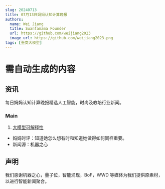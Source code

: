 ```yaml
---
slug: 20240713
title: 07月13日妈妈认知计算晚报
authors:
  name: Wei Jiang
  title: Suanfamama Founder
  url: https://github.com/weijiang2023
  image_url: https://github.com/weijiang2023.png
tags: [垂类大模型]
---
```


# 需自动生成的内容

## 资讯

每日妈妈认知计算晚报精选人工智能，时尚及教培行业新闻。

### Main

1. [大模型可解释性](https://mp.weixin.qq.com/s/6ECqWNLRK_g8Ud3OV3-MYw)

- 妈妈时评：知道她怎么想有时和知道她做得如何同样重要。
- 新闻源：机器之心

## 声明

我们感谢机器之心，量子位，智能涌现，BoF，WWD 等媒体为我们提供原素材，以进行智能新闻聚合。
